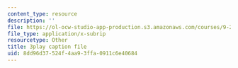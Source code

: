 ```yaml
---
content_type: resource
description: ''
file: https://ol-ocw-studio-app-production.s3.amazonaws.com/courses/9-20-animal-behavior-fall-2013/8dd96d37524f4aa93ffa0911c6e40684_472249.srt
file_type: application/x-subrip
resourcetype: Other
title: 3play caption file
uid: 8dd96d37-524f-4aa9-3ffa-0911c6e40684
---
```

